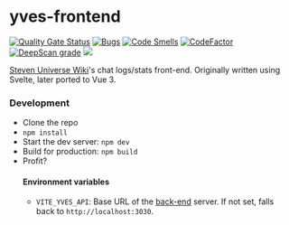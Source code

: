 #  yves-frontend
[![Quality Gate Status](https://sonarcloud.io/api/project_badges/measure?project=StevenUniverseWiki_yves-frontend&metric=alert_status)](https://sonarcloud.io/dashboard?id=StevenUniverseWiki_yves-frontend) [![Bugs](https://sonarcloud.io/api/project_badges/measure?project=StevenUniverseWiki_yves-frontend&metric=bugs)](https://sonarcloud.io/dashboard?id=StevenUniverseWiki_yves-frontend) [![Code Smells](https://sonarcloud.io/api/project_badges/measure?project=StevenUniverseWiki_yves-frontend&metric=code_smells)](https://sonarcloud.io/dashboard?id=StevenUniverseWiki_yves-frontend) [![CodeFactor](https://www.codefactor.io/repository/github/stevenuniversewiki/yves-frontend/badge)](https://www.codefactor.io/repository/github/stevenuniversewiki/yves-frontend) [![DeepScan grade](https://deepscan.io/api/teams/11054/projects/13973/branches/249091/badge/grade.svg)](https://deepscan.io/dashboard#view=project&tid=11054&pid=13973&bid=249091) ![](https://img.shields.io/github/license/StevenUniverseWiki/yves-frontend)

[Steven Universe Wiki](https://steven-universe.fandom.com/es/)'s chat logs/stats front-end. Originally written using Svelte, later ported to Vue 3.


### Development
* Clone the repo
* `npm install`
* Start the dev server: `npm dev`
* Build for production: `npm build`
* Profit?
    #### Environment variables
    * `VITE_YVES_API`: Base URL of the [back-end](https://github.com/StevenUniverseWiki/yves) server. If not set, falls back to `http://localhost:3030`.